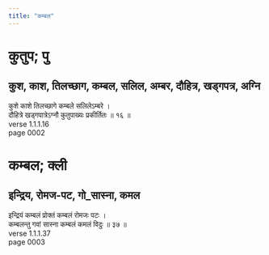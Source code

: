```yaml
---
title: "कम्बल"
---
```


# कुतुप; पु
## कुश, काश, तिलच्छाग, कम्बल, सलिल, अम्बर, दौहित्र, खड्गपत्र, अग्नि
कुशे काशे तिलच्छागे कम्बले सलिलेऽम्बरे ।<br />दौहित्रे खड्गपात्रेऽग्नौ कुतुपाख्यः प्रकीर्तितः ॥ १६ ॥<br />verse 1.1.1.16<br />page 0002

# कम्बल; क्ली
## इन्द्रिय, रोमज-पट, गो_सास्ना, कमल
इन्द्रियं कम्बलं प्रोक्तं कम्बलं रोमजः पटः ।<br />कम्बलन्तु गवां सास्ना कम्बलं कमलं विदुः ॥ ३७ ॥<br />verse 1.1.1.37<br />page 0003

